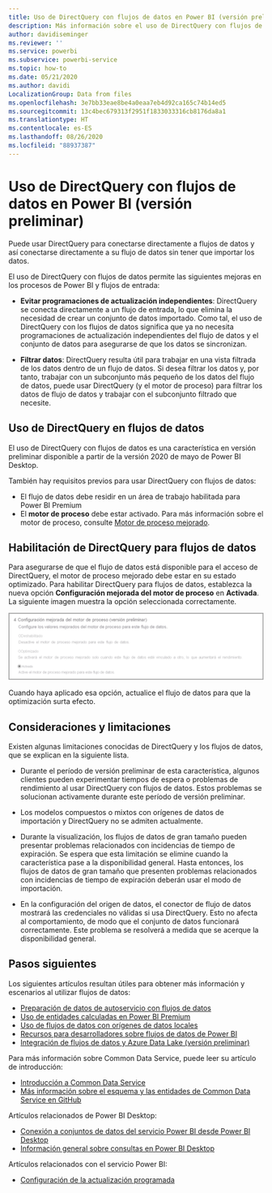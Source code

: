 ```yaml
---
title: Uso de DirectQuery con flujos de datos en Power BI (versión preliminar)
description: Más información sobre el uso de DirectQuery con flujos de datos en Power BI
author: davidiseminger
ms.reviewer: ''
ms.service: powerbi
ms.subservice: powerbi-service
ms.topic: how-to
ms.date: 05/21/2020
ms.author: davidi
LocalizationGroup: Data from files
ms.openlocfilehash: 3e7bb33eae8be4a0eaa7eb4d92ca165c74b14ed5
ms.sourcegitcommit: 13c4bec679313f2951f1833033316cb8176da8a1
ms.translationtype: HT
ms.contentlocale: es-ES
ms.lasthandoff: 08/26/2020
ms.locfileid: "88937387"
---
```

# <a name="use-directquery-with-dataflows-in-power-bi-preview"></a>Uso de DirectQuery con flujos de datos en Power BI (versión preliminar)

Puede usar DirectQuery para conectarse directamente a flujos de datos y así conectarse directamente a su flujo de datos sin tener que importar los datos. 

El uso de DirectQuery con flujos de datos permite las siguientes mejoras en los procesos de Power BI y flujos de entrada:

* **Evitar programaciones de actualización independientes**: DirectQuery se conecta directamente a un flujo de entrada, lo que elimina la necesidad de crear un conjunto de datos importado. Como tal, el uso de DirectQuery con los flujos de datos significa que ya no necesita programaciones de actualización independientes del flujo de datos y el conjunto de datos para asegurarse de que los datos se sincronizan.

* **Filtrar datos**: DirectQuery resulta útil para trabajar en una vista filtrada de los datos dentro de un flujo de datos. Si desea filtrar los datos y, por tanto, trabajar con un subconjunto más pequeño de los datos del flujo de datos, puede usar DirectQuery (y el motor de proceso) para filtrar los datos de flujo de datos y trabajar con el subconjunto filtrado que necesite.


## <a name="using-directquery-for-dataflows"></a>Uso de DirectQuery en flujos de datos

El uso de DirectQuery con flujos de datos es una característica en versión preliminar disponible a partir de la versión 2020 de mayo de Power BI Desktop. 

También hay requisitos previos para usar DirectQuery con flujos de datos:

* El flujo de datos debe residir en un área de trabajo habilitada para Power BI Premium
* El **motor de proceso** debe estar activado. Para más información sobre el motor de proceso, consulte [Motor de proceso mejorado](service-dataflows-enhanced-compute-engine.md).

## <a name="enable-directquery-for-dataflows"></a>Habilitación de DirectQuery para flujos de datos

Para asegurarse de que el flujo de datos está disponible para el acceso de DirectQuery, el motor de proceso mejorado debe estar en su estado optimizado. Para habilitar DirectQuery para flujos de datos, establezca la nueva opción **Configuración mejorada del motor de proceso** en **Activada**. La siguiente imagen muestra la opción seleccionada correctamente.

![Habilitación del motor de proceso mejorado con flujos de datos](media/service-dataflows-directquery/dataflows-directquery-01.png)

Cuando haya aplicado esa opción, actualice el flujo de datos para que la optimización surta efecto. 


## <a name="considerations-and-limitations"></a>Consideraciones y limitaciones

Existen algunas limitaciones conocidas de DirectQuery y los flujos de datos, que se explican en la siguiente lista.

* Durante el período de versión preliminar de esta característica, algunos clientes pueden experimentar tiempos de espera o problemas de rendimiento al usar DirectQuery con flujos de datos. Estos problemas se solucionan activamente durante este período de versión preliminar.

* Los modelos compuestos o mixtos con orígenes de datos de importación y DirectQuery no se admiten actualmente.

* Durante la visualización, los flujos de datos de gran tamaño pueden presentar problemas relacionados con incidencias de tiempo de expiración. Se espera que esta limitación se elimine cuando la característica pase a la disponibilidad general. Hasta entonces, los flujos de datos de gran tamaño que presenten problemas relacionados con incidencias de tiempo de expiración deberán usar el modo de importación.

* En la configuración del origen de datos, el conector de flujo de datos mostrará las credenciales no válidas si usa DirectQuery. Esto no afecta al comportamiento, de modo que el conjunto de datos funcionará correctamente. Este problema se resolverá a medida que se acerque la disponibilidad general.



## <a name="next-steps"></a>Pasos siguientes

Los siguientes artículos resultan útiles para obtener más información y escenarios al utilizar flujos de datos:

* [Preparación de datos de autoservicio con flujos de datos](service-dataflows-overview.md)
* [Uso de entidades calculadas en Power BI Premium](service-dataflows-computed-entities-premium.md)
* [Uso de flujos de datos con orígenes de datos locales](service-dataflows-on-premises-gateways.md)
* [Recursos para desarrolladores sobre flujos de datos de Power BI](service-dataflows-developer-resources.md)
* [Integración de flujos de datos y Azure Data Lake (versión preliminar)](service-dataflows-azure-data-lake-integration.md)

Para más información sobre Common Data Service, puede leer su artículo de introducción:
* [Introducción a Common Data Service](https://docs.microsoft.com/powerapps/common-data-model/overview)
* [Más información sobre el esquema y las entidades de Common Data Service en GitHub](https://github.com/Microsoft/CDM)

Artículos relacionados de Power BI Desktop:

* [Conexión a conjuntos de datos del servicio Power BI desde Power BI Desktop](../connect-data/desktop-report-lifecycle-datasets.md)
* [Información general sobre consultas en Power BI Desktop](desktop-query-overview.md)

Artículos relacionados con el servicio Power BI:
* [Configuración de la actualización programada](../connect-data/refresh-scheduled-refresh.md)

